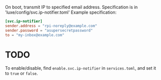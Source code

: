 On boot, transmit IP to specified email address.
Specification is in 'luxe/config/svc.ip-notifier.toml'
Example specification:
```toml
[svc.ip-notifier]
sender.address = "rpi-noreply@example.com"
sender.password = "asupersecretpassword"
to = "my-inbox@example.com"
```

# TODO

To enable/disable, find `enable.svc.ip-notifier` in `services.toml`, and set it to `true` or `false`.
